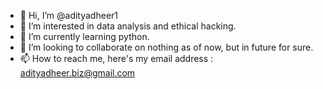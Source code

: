 - 👋 Hi, I’m @adityadheer1
- 👀 I’m interested in data analysis and ethical hacking.
- 🌱 I’m currently learning python.
- 💞️ I’m looking to collaborate on nothing as of now, but in future for sure.
- 📫 How to reach me, here's my email address : adityadheer.biz@gmail.com

<!---
adityadheer1/adityadheer1 is a ✨ special ✨ repository because its `README.md` (this file) appears on your GitHub profile.
You can click the Preview link to take a look at your changes.
--->

